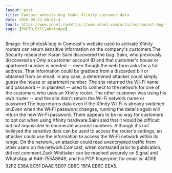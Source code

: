 ```yaml
---
layout: post
title: Comcast website bug leaks Xfinity customer data
date: 2018-05-21 00:02:4
tourl: https://www.zdnet.comhttps://www.zdnet.com/article/comcast-bug-leaks-xfinity-home-addresses-wireless-passwords/
tags: [PHOTO,Bill,WhatsApp]
---
```

(Image: file photo)A bug in Comcast's website used to activate Xfinity routers can return sensitive information on the company's customers.The Security researcher Karan Saini discovered the bug. Saini, who previously discovered an Only a customer account ID and that customer's house or apartment number is needed -- even though the web form asks for a full address. That information could be grabbed from a discarded bill or obtained from an email. In any case, a determined attacker could simply guess the house or apartment number. The site returned the Wi-Fi name and password -- in plaintext -- used to connect to the network for one of the customers who uses an Xfinity router. The other customer was using his own router -- and the site didn't return the Wi-Fi network name or password.The bug returns data even if the Xfinity Wi-Fi is already switched on.Even when the Wi-Fi password changes, running the details again will return the new Wi-Fi password. There appears to be no way for customers to opt out when using Xfinity hardware.Saini said that it would be difficult but not impossible to enumerate account numbers. Although it's not believed the sensitive data can be used to access the router's settings, an attacker could use the information to access the Wi-Fi network within its range. On the network, an attacker could read unencrypted traffic from other users on the network.Comcast, when contacted prior to publication, did not comment.Zack Whittaker can be reached securely on Signal and WhatsApp at 646-755Â8849, and his PGP fingerprint for email is: 4D0E 92F2 E36A EC51 DAAE 5D97 CB8C 15FA EB6C EEA5.
